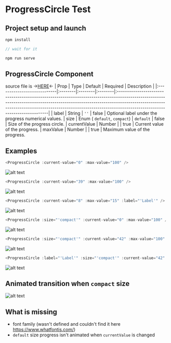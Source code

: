 # ProgressCircle Test

## Project setup and launch
```js
npm install

// wait for it

npm run serve
```

## ProgressCircle Component 
source file is ->[HERE](https://github.com/denbalogh/test-progress-circle/blob/master/src/components/ProgressCircle.vue)<-
| Prop                    | Type    | Default | Required | Description                                                                                                                                                                                                                                                                           |
|:----------------------------|:--------|:--------|:--------|:--------------------------------------------------------------------------------------------------------------------------------------------------------------------------------------------------------------------------------------------------------------------------------------|
| label           | String | `''` | false | Optional label under the progress numerical values.
| size     | Enum ( `default`, `compact`)  |    `default`     | false | Size of the progress circle.
| currentValue                    | Number |    | true | Current value of the progress. 
| maxValue                    | Number |    | true | Maximum value of the progress. 

## Examples
```js
<ProgressCircle :current-value="0" :max-value="100" />
```
![alt text](https://user-images.githubusercontent.com/23406415/93207646-8c878e00-f75b-11ea-8956-0b6af50a05aa.png)

```js
<ProgressCircle :current-value="39" :max-value="100" />
```
![alt text](https://user-images.githubusercontent.com/23406415/93207635-88f40700-f75b-11ea-9931-545151566fff.png)

```js
<ProgressCircle :current-value="8" :max-value="15" :label="'Label'" />
```
![alt text](https://user-images.githubusercontent.com/23406415/93207638-8abdca80-f75b-11ea-8e9e-f724181994f1.png)

```js
<ProgressCircle :size="'compact'" :current-value="0" :max-value="100" />
```
![alt text](https://user-images.githubusercontent.com/23406415/93207644-8beef780-f75b-11ea-8863-72441a29e440.png)

```js
<ProgressCircle :size="'compact'" :current-value="42" :max-value="100" />
```
![alt text](https://user-images.githubusercontent.com/23406415/93207645-8beef780-f75b-11ea-94e5-fbfbc6ee6cfb.png)

```js
<ProgressCircle :label="'Label'" :size="'compact'" :current-value="42" :max-value="73" />
```
![alt text](https://user-images.githubusercontent.com/23406415/93207639-8b566100-f75b-11ea-816d-abe28be1bf5c.png)

## Animated transition when `compact` size
![alt text](https://user-images.githubusercontent.com/23406415/93210291-a0cd8a00-f75f-11ea-8993-258510ca1db9.gif)

## What is missing
- font family (wasn't defined and couldn't find it here https://www.whatfontis.com/)
- `default` size progress isn't animated when `currentValue` is changed
